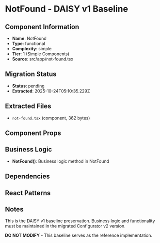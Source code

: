 # NotFound - DAISY v1 Baseline

## Component Information

- **Name**: NotFound
- **Type**: functional
- **Complexity**: simple
- **Tier**: 1 (Simple Components)
- **Source**: src/app/not-found.tsx

## Migration Status

- **Status**: pending
- **Extracted**: 2025-10-24T05:10:35.229Z

## Extracted Files

- `not-found.tsx` (component, 362 bytes)

## Component Props



## Business Logic

- **NotFound()**: Business logic method in NotFound

## Dependencies



## React Patterns



## Notes

This is the DAISY v1 baseline preservation. Business logic and functionality
must be maintained in the migrated Configurator v2 version.

**DO NOT MODIFY** - This baseline serves as the reference implementation.
